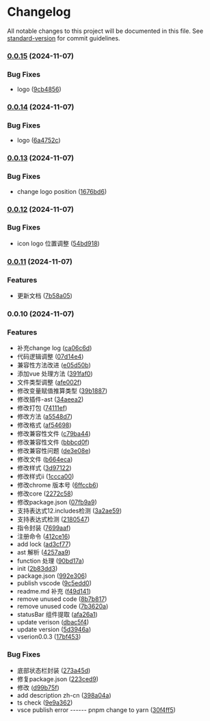 # Changelog

All notable changes to this project will be documented in this file. See [standard-version](https://github.com/conventional-changelog/standard-version) for commit guidelines.

### [0.0.15](https://github.com/guizhichao/jsapi-check/compare/v0.0.14...v0.0.15) (2024-11-07)


### Bug Fixes

* logo ([9cb4856](https://github.com/guizhichao/jsapi-check/commit/9cb48562d20288e7aa95c15bb3d5bb614b2abb97))

### [0.0.14](https://github.com/guizhichao/jsapi-check/compare/v0.0.13...v0.0.14) (2024-11-07)


### Bug Fixes

* logo ([6a4752c](https://github.com/guizhichao/jsapi-check/commit/6a4752c898c3c3e4e65ac43ec4a5b9d565d81e8e))

### [0.0.13](https://github.com/guizhichao/jsapi-check/compare/v0.0.12...v0.0.13) (2024-11-07)


### Bug Fixes

* change logo position ([1676bd6](https://github.com/guizhichao/jsapi-check/commit/1676bd61debcf5f016b502d1fbb8d895c7f6b702))

### [0.0.12](https://github.com/guizhichao/jsapi-check/compare/v0.0.11...v0.0.12) (2024-11-07)


### Bug Fixes

* icon logo 位置调整 ([54bd918](https://github.com/guizhichao/jsapi-check/commit/54bd918d28567ef5ff353da6a79bc2c6adbe4de4))

### [0.0.11](https://github.com/guizhichao/jsapi-check/compare/v0.0.10...v0.0.11) (2024-11-07)


### Features

* 更新文档 ([7b58a05](https://github.com/guizhichao/jsapi-check/commit/7b58a052555f814597fa51773ddeca364dfd2271))

### 0.0.10 (2024-11-07)


### Features

* 补充change log ([ca06c6d](https://github.com/guizhichao/jsapi-check/commit/ca06c6d49cba8a8cf3ad1e3a59944f7df05ce763))
* 代码逻辑调整 ([07d14e4](https://github.com/guizhichao/jsapi-check/commit/07d14e46ff26a8fb4e33b8466f69213c2e9df94e))
* 兼容性方法改进 ([e05d50b](https://github.com/guizhichao/jsapi-check/commit/e05d50b647acac5132c3e77c362e91c34b3d761c))
* 添加vue 处理方法 ([391faf0](https://github.com/guizhichao/jsapi-check/commit/391faf005bc9ae0e7016db580981a56cb39e1b5b))
* 文件类型调整 ([afe002f](https://github.com/guizhichao/jsapi-check/commit/afe002f0f048323f8d3aac547c343e0d27ba8d58))
* 修改变量赋值推算类型 ([39b1887](https://github.com/guizhichao/jsapi-check/commit/39b18872e3a27743b01f3ef26b49956bb11f8dff))
* 修改插件-ast ([34aeea2](https://github.com/guizhichao/jsapi-check/commit/34aeea248dec8cf3993fd3eb15d26ddbdaefe014))
* 修改打包 ([74111ef](https://github.com/guizhichao/jsapi-check/commit/74111efbb21c0dd3f40b98ef94d18aa43f4a4049))
* 修改方法 ([a5548d7](https://github.com/guizhichao/jsapi-check/commit/a5548d7ab8d4609a9549fabd10068f62a4a6eb0f))
* 修改格式 ([af54698](https://github.com/guizhichao/jsapi-check/commit/af54698384c5e1ae8fc77be6bad07389285e3d54))
* 修改兼容性文件 ([c79ba44](https://github.com/guizhichao/jsapi-check/commit/c79ba44d85cae3c513d99bb519c23a442f062245))
* 修改兼容性文件 ([bbbcd0f](https://github.com/guizhichao/jsapi-check/commit/bbbcd0fd95288687015fe0bacfe6e4a02d694399))
* 修改兼容性问题 ([de3e08e](https://github.com/guizhichao/jsapi-check/commit/de3e08ed236530ee629e6df22326d3a40ee896ee))
* 修改文件 ([b664eca](https://github.com/guizhichao/jsapi-check/commit/b664eca42b2aa789a08db5ec24f076665de25734))
* 修改样式 ([3d97122](https://github.com/guizhichao/jsapi-check/commit/3d97122008d37f477b3540ff05938f0c417ebf6f))
* 修改样式ii ([1ccca00](https://github.com/guizhichao/jsapi-check/commit/1ccca002b34ac3e8ff4d10381456aac226d33bb1))
* 修改chrome 版本号 ([6ffccb6](https://github.com/guizhichao/jsapi-check/commit/6ffccb6e0a0841efb261fdceb57bb02a10ea45c5))
* 修改core ([2272c58](https://github.com/guizhichao/jsapi-check/commit/2272c580029b250092f00ee6ede433e76957bf4d))
* 修改package.json ([07fb9a9](https://github.com/guizhichao/jsapi-check/commit/07fb9a96a343dfa0ac3149e295b856d82ec05d82))
* 支持表达式12.includes检测 ([3a2ae59](https://github.com/guizhichao/jsapi-check/commit/3a2ae597aaea5eea19a2e148a60dce7b1539abbb))
* 支持表达式检测 ([2180547](https://github.com/guizhichao/jsapi-check/commit/2180547aebd6e77db422e650d90025623887988a))
* 指令封装 ([7699aaf](https://github.com/guizhichao/jsapi-check/commit/7699aaf6f1d6904457451c3b815840123b0ec514))
* 注册命令 ([412ce16](https://github.com/guizhichao/jsapi-check/commit/412ce169ca0feea25d710c9993f73733257c9a56))
* add lock ([ad3cf77](https://github.com/guizhichao/jsapi-check/commit/ad3cf774d273e1b8ea2826838eace9832eae82a9))
* ast 解析 ([4257aa9](https://github.com/guizhichao/jsapi-check/commit/4257aa9d1137512b6e033f78f7ad561eef3913be))
* function 处理 ([90bd17a](https://github.com/guizhichao/jsapi-check/commit/90bd17a6839ed83c18fd32dad78df948d46c8cf5))
* init ([2b83dd3](https://github.com/guizhichao/jsapi-check/commit/2b83dd342a6fdd1ab8fb578bb2173e802f038501))
* package.json ([992e306](https://github.com/guizhichao/jsapi-check/commit/992e306f215f28c580c7359dd1ef2da19c4a0f08))
* publish vscode ([9c5edd0](https://github.com/guizhichao/jsapi-check/commit/9c5edd0c8feb38e7c7bdb914c55ff7f7c163beba))
* readme.md 补充 ([f49d141](https://github.com/guizhichao/jsapi-check/commit/f49d1412547de1076b71d56d7b2255bef72a94bf))
* remove unused code ([8b7b817](https://github.com/guizhichao/jsapi-check/commit/8b7b8178798be654cc2238c52251d23ad1375d7c))
* remove unused code ([7b3620a](https://github.com/guizhichao/jsapi-check/commit/7b3620a45ed76e42e94a397e125ee11468ab0fef))
* statusBar 组件提取 ([afa26a1](https://github.com/guizhichao/jsapi-check/commit/afa26a18c5e1ea7de3c1edc5c22b54846e559af6))
* update verison ([dbac5f4](https://github.com/guizhichao/jsapi-check/commit/dbac5f4c97d95fcf1ff8782581edea90daeaf06a))
* update version ([5d3946a](https://github.com/guizhichao/jsapi-check/commit/5d3946a66b28348b3f68a0c5c490964e1a59a55a))
* vserion0.0.3 ([17bf453](https://github.com/guizhichao/jsapi-check/commit/17bf453d2cb8770f4415ce28e1cc124ca586f85a))


### Bug Fixes

* 底部状态栏封装 ([273a45d](https://github.com/guizhichao/jsapi-check/commit/273a45d0f67a68bc697030f02bce1bced04da4fe))
* 修复package.json ([223ced9](https://github.com/guizhichao/jsapi-check/commit/223ced90734cc4b76843de1826f60cd348d5ba92))
* 修改 ([d99b75f](https://github.com/guizhichao/jsapi-check/commit/d99b75fd8c389655b24cc178ee43938afe2c841f))
* add description zh-cn ([398a04a](https://github.com/guizhichao/jsapi-check/commit/398a04a2464f6fb1779b94c22d31bca7ba59edae))
* ts check ([9e9a362](https://github.com/guizhichao/jsapi-check/commit/9e9a3626cffd90a682c28173ddf7c865ecf9bb71))
* vsce publish error ------ pnpm change to yarn ([30f4ff5](https://github.com/guizhichao/jsapi-check/commit/30f4ff5b59975eaa1b84640def4e2f014b1326e8))
